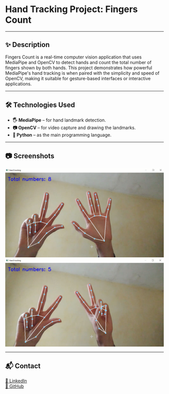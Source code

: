 # Hand Tracking Project: Fingers Count 

<hr/>

## ✨ Description
Fingers Count is a real-time computer vision application that uses MediaPipe and OpenCV to detect hands and count the total number of fingers shown by both hands. This project demonstrates how powerful MediaPipe's hand tracking is when paired with the simplicity and speed of OpenCV, making it suitable for gesture-based interfaces or interactive applications.

<hr/>

## 🛠️ Technologies Used
- **🖐️ MediaPipe** – for hand landmark detection.
- **📷 OpenCV** – for video capture and drawing the landmarks.
- **🐍 Python** – as the main programming language.

<hr/>

## 📷 Screenshots

![Example 1](screenshots/hand_tracking_example1.png)
![Example 2](screenshots/hand_tracking_example2.png)

<hr/>

## 📬 Contact
[💼 LinkedIn ](www.linkedin.com/in/ismail-el-main)<br/>
[🐙 GitHub ](https://github.com/ismail703)

